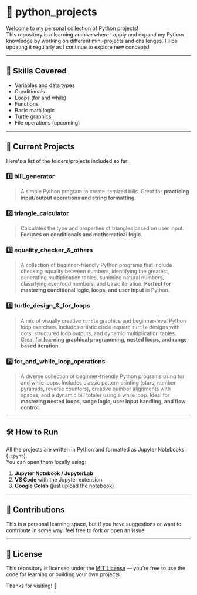 # 🐍 python_projects

Welcome to my personal collection of Python projects!  
This repository is a learning archive where I apply and expand my Python knowledge by working on different mini-projects and challenges. I’ll be updating it regularly as I continue to explore new concepts!

---

## 🧠 Skills Covered

- Variables and data types
- Conditionals
- Loops (for and while)
- Functions
- Basic math logic
- Turtle graphics
- File operations (upcoming)

---

## 📁 Current Projects

Here's a list of the folders/projects included so far:

### 1️⃣ bill_generator
> A simple Python program to create itemized bills. Great for **practicing input/output operations and string formatting**.

### 2️⃣ triangle_calculator
> Calculates the type and properties of triangles based on user input. **Focuses on conditionals and mathematical logic**.

### 3️⃣ equality_checker_&_others
> A collection of beginner-friendly Python programs that include checking equality between numbers, identifying the greatest, generating multiplication tables, summing natural numbers, classifying even/odd numbers, and basic iteration.
> **Perfect for mastering conditional logic, loops, and user input** in Python.

### 4️⃣ turtle_design_&_for_loops
> A mix of visually creative `turtle` graphics and beginner-level Python loop exercises. Includes artistic circle-square `turtle` designs with dots, structured loop outputs, and dynamic multiplication tables.
> Great for **learning graphical programming, nested loops, and range-based iteration**.

### 5️⃣ for_and_while_loop_operations
> A diverse collection of beginner-friendly Python programs using for and while loops. Includes classic pattern printing (stars, number pyramids, reverse counters), creative number alignments with spaces, and a dynamic bill totaler using a while loop. 
> Ideal for **mastering nested loops, range logic, user input handling, and flow control**.

---

## 🛠 How to Run

All the projects are written in Python and formatted as Jupyter Notebooks (`.ipynb`).  
You can open them locally using:

1. **Jupyter Notebook / JupyterLab**  
2. **VS Code** with the Jupyter extension  
3. **Google Colab** (just upload the notebook)

---

## 🤝 Contributions

This is a personal learning space, but if you have suggestions or want to contribute in some way, feel free to fork or open an issue!

---

## 📜 License

This repository is licensed under the [MIT License](LICENSE) — you're free to use the code for learning or building your own projects.


Thanks for visiting! 🌱
